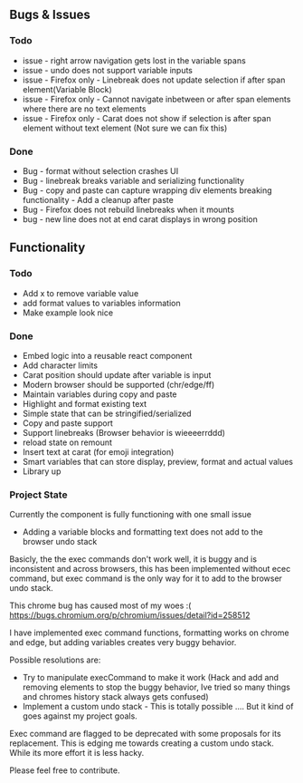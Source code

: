 ## Bugs & Issues

### Todo
- issue - right arrow navigation gets lost in the variable spans
- issue - undo does not support variable inputs
- issue - Firefox only - Linebreak does not update selection if after span element(Variable Block)
- issue - Firefox only - Cannot navigate inbetween or after span elements where there are no text elements
- issue - Firefox only - Carat does not show if selection is after span element without text element (Not sure we can fix this)

### Done
- Bug - format without selection crashes UI
- Bug - linebreak breaks variable and serializing functionality
- Bug - copy and paste can capture wrapping div elements breaking functionality - Add a cleanup after paste
- Bug - Firefox does not rebuild linebreaks when it mounts
- bug - new line does not at end carat displays in wrong position

## Functionality

### Todo
- Add x to remove variable value
- add format values to variables information
- Make example look nice

### Done
- Embed logic into a reusable react component
- Add character limits
- Carat position should update after variable is input
- Modern browser should be supported (chr/edge/ff)
- Maintain variables during copy and paste
- Highlight and format existing text
- Simple state that can be stringified/serialized
- Copy and paste support
- Support linebreaks (Browser behavior is wieeeerrddd)
- reload state on remount
- Insert text at carat (for emoji integration)
- Smart variables that can store display, preview, format and actual values
- Library up


### Project State

Currently the component is fully functioning with one small issue

- Adding a variable blocks and formatting text does not add to the browser undo stack

Basicly, the the exec commands don't work well, it is buggy and is inconsistent and across browsers, this has been implemented without ecec command, but exec command is the only way for it to add to the browser undo stack.

This chrome bug has caused most of my woes :( https://bugs.chromium.org/p/chromium/issues/detail?id=258512

I have implemented exec command functions, formatting works on chrome and edge, but adding variables creates very buggy behavior.

Possible resolutions are:

- Try to manipulate execCommand to make it work (Hack and add and removing elements to stop the buggy behavior, Ive tried so many things and chromes history stack always gets confused)
- Implement a custom undo stack - This is totally possible .... But it kind of goes against my project goals.

Exec command are flagged to be deprecated with some proposals for its replacement. This is edging me towards creating a custom undo stack. While its more effort it is less hacky.

Please feel free to contribute.